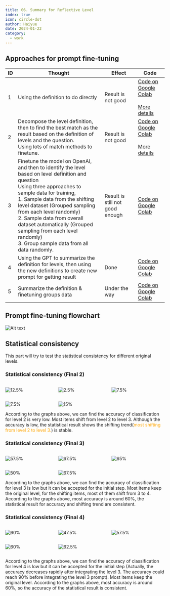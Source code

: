```yaml
---
title: 06. Summary for Reflective Level
index: true
icon: circle-dot
author: Haiyue
date: 2024-01-22
category:
  - work
---
```

## Approaches for prompt fine-tuning
| ID |  Thought |  Effect | Code |
| -- | -- | -- | -- |
| 1 | Using the definition to do directly | Result is not good | [Code on Google Colab](https://colab.research.google.com/drive/1EPxMGd9swV3lnJuVThK3cAepl6zrlX0w?usp=sharing)<br/> <br/>[More details](05.Levels2ReflectiveText)|
| 2 | Decompose the level definition, then to find the best match as the result based on the definition of levels and the question. <br/> Using lots of match methods to finetune.| Result is not good | [Code on Google Colab](https://colab.research.google.com/drive/1ZIb76fPZZvqIpcJeZG81reGh9ftARau9?usp=sharing)<br/> <br/>[More details](05.Levels2ReflectiveText)|
| 3 | Finetune the model on OpenAI, and then to identify the level based on level definition and question<br/> Using three approaches to sample data for training, <br/> 1. Sample data from the shifting level dataset (Grouped sampling from each level randomly) <br/> 2. Sample data from overall dataset automatically (Grouped sampling from each level randomly) <br/> 3. Group sample data from all data randomly.  | Result is still not good enough | [Code on Google Colab](https://colab.research.google.com/drive/1Sx37U_Yp_BBORjVw8o2vr3ETzc6gDD2-?usp=sharing)|
| 4 | Using the GPT to summarize the definition for levels, then using the new definitions to create new prompt for getting result | Done | [Code on Google Colab](https://colab.research.google.com/drive/1jMRCks-97kDnceDAKg1Cjz-Wo7pG6q0j?usp=sharing)|
| 5 | Summarize the definition & finetuning groups data | Under the way | [Code on Google Colab](https://colab.research.google.com/drive/1Yumr8PVfMXH9P_ty5BcDwskDMP4tEtrm?usp=sharing)|


## Prompt fine-tuning flowchart
![Alt text](/data/HS/data/fine-tuning-approach.png)


## Statistical consistency
This part will try to test the statistical consistency for different original levels. 

### Statistical consistency (Final 2)
<div>
<div style="display:flex;">
<div style="flex:1"> 

![12.5%](/data/HS/reflection_classification/f2/1st.png)
</div>
<div style="flex:1"> 

![2.5%](/data/HS/reflection_classification/f2/2nd.png)
</div>
<div style="flex:1"> 

![7.5%](/data/HS/reflection_classification/f2/3rd.png)
</div>
</div>
</div>
<div>
<div style="display:flex;">
<div style="flex:1"> 

![7.5%](/data/HS/reflection_classification/f2/4th.png)
</div>
<div style="flex:1"> 

![15%](/data/HS/reflection_classification/f2/5th.png)
</div>
<div style="flex:1"> 

</div>
</div>
</div>
According to the graphs above, we can find the accuracy of classification for level 2 is very low. Most items shift from level 2 to level 3. 
Although the accuracy is low, the statistical result shows the shifting trend(<span style="color:orange">most shifting from level 2 to level 3.</span>) is stable.

### Statistical consistency (Final 3)
<div>
<div style="display:flex;">
<div style="flex:1"> 

![57.5%](/data/HS/reflection_classification/f3/1st.png)
</div>
<div style="flex:1"> 

![67.5%](/data/HS/reflection_classification/f3/2nd.png)
</div>
<div style="flex:1"> 

![65%](/data/HS/reflection_classification/f3/3rd.png)
</div>
</div>
</div>


<div>
<div style="display:flex;">
<div style="flex:1"> 

![50%](/data/HS/reflection_classification/f3/4th.png)
</div>
<div style="flex:1"> 

![67.5%](/data/HS/reflection_classification/f3/5th.png)
</div>
<div style="flex:1"> 

</div>
</div>
</div>
According to the graphs above, we can find the accuracy of classification for level 3 is low but it can be accepted for the initial step. Most items keep the original level, for the shifting items, most of them shift from 3 to 4. According to the graphs above, most accuracy is around 60%, the statistical result for accuracy and shifting trend are consistent.

### Statistical consistency (Final 4)
<div>
<div style="display:flex;">
<div style="flex:1"> 

![60%](/data/HS/reflection_classification/f4/1st.png)
</div>
<div style="flex:1"> 

![47.5%](/data/HS/reflection_classification/f4/2nd.png)
</div>
<div style="flex:1"> 

![57.5%](/data/HS/reflection_classification/f4/3rd.png)
</div>
</div>
</div>
<div>
<div style="display:flex;">
<div style="flex:1"> 

![60%](/data/HS/reflection_classification/f4/4th.png)
</div>
<div style="flex:1"> 

![62.5%](/data/HS/reflection_classification/f4/5th.png)
</div>
<div style="flex:1"> 

</div>
</div>
</div>

According to the graphs above, we can find the accuracy of classification for level 4 is low but it can be accepted for the initial step (Actually, the accuracy decreases rapidly after integrating the level 3. The accuracy could reach 90% before integrating the level 3 prompt). Most items keep the original level. According to the graphs above, most accuracy is around 60%, so the accuracy of the statistical result is consistent.

